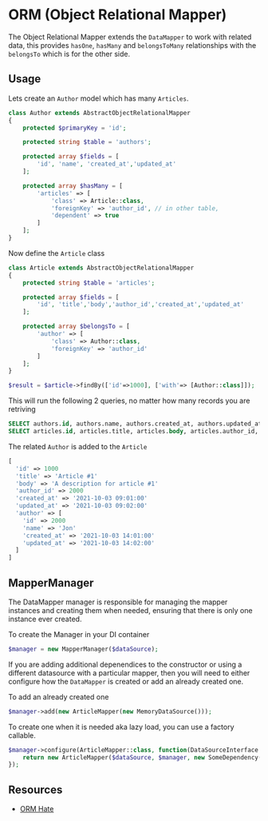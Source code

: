 # ORM (Object Relational Mapper)

The Object Relational Mapper extends the `DataMapper` to work with related data, this provides `hasOne`, `hasMany` and `belongsToMany` relationships with the `belongsTo` which is for the other side.

## Usage

Lets create an `Author` model which has many `Articles`.

```php
class Author extends AbstractObjectRelationalMapper
{
    protected $primaryKey = 'id';

    protected string $table = 'authors';

    protected array $fields = [
        'id', 'name', 'created_at','updated_at'
    ];

    protected array $hasMany = [
        'articles' => [
            'class' => Article::class,
            'foreignKey' => 'author_id', // in other table,
            'dependent' => true
        ]
    ];
}

```

Now define the `Article` class

```php
class Article extends AbstractObjectRelationalMapper
{
    protected string $table = 'articles';

    protected array $fields = [
        'id', 'title','body','author_id','created_at','updated_at'
    ];

    protected array $belongsTo = [
        'author' => [
            'class' => Author::class,
            'foreignKey' => 'author_id'
        ]
    ];
}
```

```php
$result = $article->findBy(['id'=>1000], ['with'=> [Author::class]]);
```

This will run the following 2 queries, no matter how many records you are retriving

```sql
SELECT authors.id, authors.name, authors.created_at, authors.updated_at FROM authors LIMIT 1
SELECT articles.id, articles.title, articles.body, articles.author_id, articles.created_at, articles.updated_at FROM articles WHERE articles.author_id IN ( 2000 )
```

The related `Author` is added to the `Article`

```php
[
  'id' => 1000
  'title' => 'Article #1'
  'body' => 'A description for article #1'
  'author_id' => 2000
  'created_at' => '2021-10-03 09:01:00'
  'updated_at' => '2021-10-03 09:02:00'
  'author' => [
    'id' => 2000
    'name' => 'Jon'
    'created_at' => '2021-10-03 14:01:00'
    'updated_at' => '2021-10-03 14:02:00'
  ]
]
```

## MapperManager

The DataMapper manager is responsible for managing the mapper instances and creating them when needed, ensuring that there is only one instance ever created.

To create the Manager in your DI container

```php
$manager = new MapperManager($dataSource);
```

If you are adding additional depenendices to the constructor or using a different datasource with a particular mapper, then you will need to either configure how the `DataMapper` is created or add an already created one.

To add an already created one

```php
$manager->add(new ArticleMapper(new MemoryDataSource()));
```

To create one when it is needed aka lazy load, you can use a factory callable.

```php
$manager->configure(ArticleMapper::class, function(DataSourceInterface $dataSource, MapperManager $manager){
    return new ArticleMapper($dataSource, $manager, new SomeDependency());
});
```



## Resources

- [ORM Hate](https://martinfowler.com/bliki/OrmHate.html)